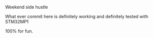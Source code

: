 Weekend side hustle

What ever commit here is definitely working
and definitely tested with STM32MP1

100% for fun.
